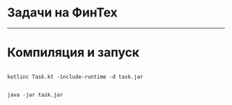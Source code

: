 # Задачи на ФинТех
-------------------------------
# Компиляция и запуск
<code>
kotlinc Task.kt -include-runtime -d task.jar

java -jar task.jar
</code>

